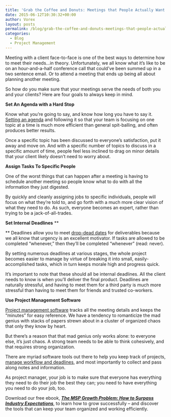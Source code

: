 ```yaml
---
title: 'Grab the Coffee and Donuts: Meetings that People Actually Want To Attend'
date: 2015-06-12T10:30:32+00:00
author: Vorex
layout: posts
permalink: /blog/grab-the-coffee-and-donuts-meetings-that-people-actually-want-to-attend/
categories:
  - Blog
  - Project Management
---
```

Meeting with a client face-to-face is one of the best ways to determine how to meet their needs&#8230;in theory. Unfortunately, we all know what it&#8217;s like to be on an hour-and-a-half conference call that could&#8217;ve been summed up in a two sentence email. Or to attend a meeting that ends up being all about planning another meeting.<!--more-->

So how do you make sure that your meetings serve the needs of both you and your clients? Here are four goals to always keep in mind.

**Set An Agenda with a Hard Stop**

Know what you&#8217;re going to say, and know how long you have to say it. <a href="http://fourhourworkweek.com/2007/08/16/the-not-to-do-list-9-habits-to-stop-now/" target="_blank">Setting an agenda</a> and following it so that your team is focusing on one topic at a time is much more efficient than general spit-balling, and often produces better results.

Once a specific topic has been discussed to everyone&#8217;s satisfaction, put it away and move on. And with a specific number of topics to discuss in a specific amount of time, people feel less inclined to drag on minor details that your client likely doesn&#8217;t need to worry about.

**Assign Tasks To Specific People**

One of the worst things that can happen after a meeting is having to schedule another meeting so people know what to do with all the information they just digested.

By quickly and cleanly assigning jobs to specific individuals, people will focus on what they&#8217;re told to, and go forth with a much more clear vision of what they need to do. As such, everyone becomes an expert, rather than trying to be a jack-of-all-trades.

**Set Internal Deadlines** **

** Deadlines allow you to meet <a href="http://adsubculture.com/articles/2011/2/23/managing-the-drop-dead-date.html" target="_blank">drop-dead dates</a> for deliverables because we all know that urgency is an excellent motivator. If tasks are allowed to be completed &#8220;whenever,&#8221; then they&#8217;ll be completed &#8220;whenever&#8221; (read: never).

By setting numerous deadlines at various stages, the whole project becomes easier to manage by virtue of breaking it into small, easily-accomplished tasks, which in turn keeps morale high and progress quick.

It&#8217;s important to note that these should all be internal deadlines. All the client needs to know is when you&#8217;ll deliver the final product. Deadlines are naturally stressful, and having to meet them for a third party is much more stressful than having to meet them for friends and trusted co-workers.

**Use Project Management Software**

[Project management software](http://www.vorex.com/product/online-project-management/) tracks all the meeting details and keeps the &#8220;minutes&#8221; for easy reference. We have a tendency to romanticize the mad genius with stacks of papers strewn about in a cluster of organized chaos that only they know by heart.

But there&#8217;s a reason that that mad genius only works alone: to everyone else, it&#8217;s just chaos. A strong team needs to be able to think cohesively, and that requires strong organization.

There are myriad software tools out there to help you keep track of projects, [manage workflow and deadlines](http://www.vorex.com/take-your-digital-organization-higher-with-a-cloud-based-solution/), and most importantly to collect and pass along notes and information.

As project manager, your job is to make sure that everyone has everything they need to do their job the best they can; you need to have everything you need to do your job, too.

Download our free ebook, [**_The MSP Growth Problem: How to Surpass Industry Expectations_**](http://vorex.hs-sites.com/the-msp-growth-problem-how-to-surpass-industry-expectations), to learn how to grow successfully &#8211; and discover the tools that can keep your team organized and working efficiently.
